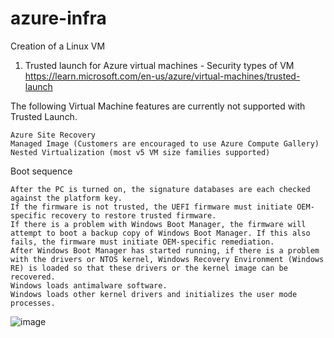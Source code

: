 # azure-infra
Creation of a Linux VM
1. Trusted launch for Azure virtual machines - Security types of VM
https://learn.microsoft.com/en-us/azure/virtual-machines/trusted-launch

The following Virtual Machine features are currently not supported with Trusted Launch.

    Azure Site Recovery
    Managed Image (Customers are encouraged to use Azure Compute Gallery)
    Nested Virtualization (most v5 VM size families supported)

Boot sequence

    After the PC is turned on, the signature databases are each checked against the platform key.
    If the firmware is not trusted, the UEFI firmware must initiate OEM-specific recovery to restore trusted firmware.
    If there is a problem with Windows Boot Manager, the firmware will attempt to boot a backup copy of Windows Boot Manager. If this also fails, the firmware must initiate OEM-specific remediation.
    After Windows Boot Manager has started running, if there is a problem with the drivers or NTOS kernel, Windows Recovery Environment (Windows RE) is loaded so that these drivers or the kernel image can be recovered.
    Windows loads antimalware software.
    Windows loads other kernel drivers and initializes the user mode processes.

![image](https://github.com/bipindi/azure-infra/assets/154104190/02d2bcb7-f532-4134-b53d-9b1884702d0b)





